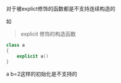 
对于被explict修饰的函数都是不支持连续构造的

如


> explicit 修饰的构造函数

~~~cpp
class a
{
    explicit a()
}
~~~

a b=2这样的初始化是不支持的